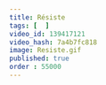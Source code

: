 ```yaml
---
title: Résiste
tags: [  ]
video_id: 139417121
video_hash: 7a4b7fc818
image: Resiste.gif
published: true
order : 55000
---
```

